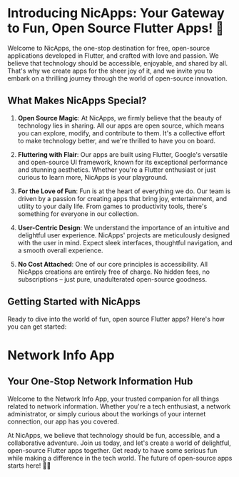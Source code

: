 # Introducing NicApps: Your Gateway to Fun, Open Source Flutter Apps! 🚀

Welcome to NicApps, the one-stop destination for free, open-source applications developed in Flutter, and crafted with love and passion. We believe that technology should be accessible, enjoyable, and shared by all. That's why we create apps for the sheer joy of it, and we invite you to embark on a thrilling journey through the world of open-source innovation.

## What Makes NicApps Special?

1. **Open Source Magic**: At NicApps, we firmly believe that the beauty of technology lies in sharing. All our apps are open source, which means you can explore, modify, and contribute to them. It's a collective effort to make technology better, and we're thrilled to have you on board.

2. **Fluttering with Flair**: Our apps are built using Flutter, Google's versatile and open-source UI framework, known for its exceptional performance and stunning aesthetics. Whether you're a Flutter enthusiast or just curious to learn more, NicApps is your playground.

3. **For the Love of Fun**: Fun is at the heart of everything we do. Our team is driven by a passion for creating apps that bring joy, entertainment, and utility to your daily life. From games to productivity tools, there's something for everyone in our collection.

4. **User-Centric Design**: We understand the importance of an intuitive and delightful user experience. NicApps' projects are meticulously designed with the user in mind. Expect sleek interfaces, thoughtful navigation, and a smooth overall experience.

5. **No Cost Attached**: One of our core principles is accessibility. All NicApps creations are entirely free of charge. No hidden fees, no subscriptions – just pure, unadulterated open-source goodness.

## Getting Started with NicApps

Ready to dive into the world of fun, open source Flutter apps? Here's how you can get started:

# Network Info App

## Your One-Stop Network Information Hub

Welcome to the Network Info App, your trusted companion for all things related to network information. Whether you're a tech enthusiast, a network administrator, or simply curious about the workings of your internet connection, our app has you covered.


At NicApps, we believe that technology should be fun, accessible, and a collaborative adventure. Join us today, and let's create a world of delightful, open-source Flutter apps together. Get ready to have some serious fun while making a difference in the tech world. The future of open-source apps starts here! 🎉📱
